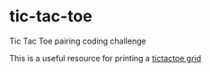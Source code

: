 # tic-tac-toe
Tic Tac Toe pairing coding challenge

This is a useful resource for printing a [tictactoe grid](https://learn.co/lessons/ttt-2-board-rb)
